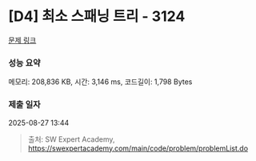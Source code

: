 # [D4] 최소 스패닝 트리 - 3124 

[문제 링크](https://swexpertacademy.com/main/code/problem/problemDetail.do?contestProbId=AV_mSnmKUckDFAWb) 

### 성능 요약

메모리: 208,836 KB, 시간: 3,146 ms, 코드길이: 1,798 Bytes

### 제출 일자

2025-08-27 13:44



> 출처: SW Expert Academy, https://swexpertacademy.com/main/code/problem/problemList.do